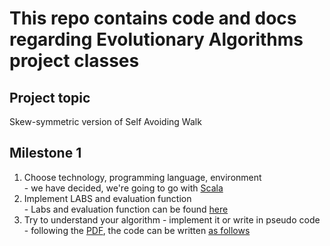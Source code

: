 # This repo contains code and docs regarding Evolutionary Algorithms project classes

## Project topic
Skew-symmetric version of Self Avoiding Walk  

## Milestone 1 
  1. Choose technology, programming language, environment  
    - we have decided, we're going to go with [Scala](https://www.scala-lang.org)  
  2. Implement LABS and evaluation function  
    - Labs and evaluation function can be found [here](src/main/scala/main.scala#L4)  
  3. Try to understand your algorithm - implement it or write in pseudo code  
    - following the [PDF](docs/LABS+emas+memetic_PL.pdf), the code can be written [as follows]()
